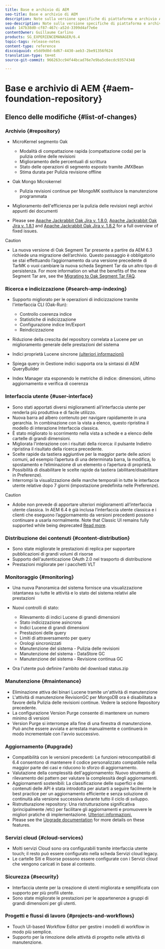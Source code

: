 ```yaml
---
title: Base e archivio di AEM
seo-title: Base e archivio di AEM
description: Note sulla versione specifiche di piattaforma e archivio AEM in Adobe Experience Manager 6.3.
seo-description: Note sulla versione specifiche di piattaforma e archivio AEM in Adobe Experience Manager 6.3.
uuid: 147b38d0-cf87-467c-a52d-3399d4af7e6e
contentOwner: Guillaume Carlino
products: SG_EXPERIENCEMANAGER/6.4
topic-tags: release-notes
content-type: reference
discoiquuid: e5dd9d0d-6d67-4430-aeb3-2be91356f624
translation-type: tm+mt
source-git-commit: 966263cc94f44bcad76e7e9ba5c6ecdc93574348

---
```



# Base e archivio di AEM {#aem-foundation-repository}

## Elenco delle modifiche {#list-of-changes}

### Archivio {#repository}

* MicroKernel segmento Oak

   * Modalità di compattazione rapida (compattazione coda) per la pulizia online delle revisioni
   * Miglioramento delle percentuali di scrittura
   * Stato delle operazioni di segmento esposto tramite JMXBean
   * Stima durata per Pulizia revisione offline

* Oak Mongo Microkernel

   * Pulizia revisioni continue per MongoMK sostituisce la manutenzione programmata

* Miglioramento dell&#39;efficienza per la pulizia delle revisioni negli archivi appunti dei documenti
* Please see [Apache Jackrabbit Oak Jira v. 1.8.0](https://archive.apache.org/dist/jackrabbit/oak/1.8.0/RELEASE-NOTES.txt), [Apache Jackrabbit Oak Jira v. 1.8.1](https://archive.apache.org/dist/jackrabbit/oak/1.8.1/RELEASE-NOTES.txt) and [Apache Jackrabbit Oak Jira v. 1.8.2](https://archive.apache.org/dist/jackrabbit/oak/1.8.2/RELEASE-NOTES.txt) for a full overview of fixed issues.

>[!CAUTION]
>
>* La nuova versione di Oak Segment Tar presente a partire da AEM 6.3 richiede una migrazione dell’archivio. Questo passaggio è obbligatorio se stai effettuando l’aggiornamento da una versione precedente di TarMK o vuoi cambiare la nuova scheda Segment Tar da un altro tipo di persistenza. For more information on what the benefits of the new Segment Tar are, see the [Migrating to Oak Segment Tar FAQ](/help/sites-deploying/revision-cleanup.md#migrating-to-oak-segment-tar).
>



### Ricerca e indicizzazione {#search-amp-indexing}

* Supporto migliorato per le operazioni di indicizzazione tramite l&#39;interfaccia CLI (Oak-Run):

   * Controllo coerenza indice
   * Statistiche di indicizzazione
   * Configurazione indice Im/Export
   * Reindicizzazione

* Riduzione della crescita del repository correlata a Lucene per un miglioramento generale delle prestazioni del sistema
* Indici proprietà Lucene sincrone [(ulteriori informazioni)](https://wiki.apache.org/jackrabbit/Synchronous%20Lucene%20Property%20Indexes)
* Spiega query in Gestione indici supporta ora la sintassi di AEM QueryBuilder
* Index Manager sta esponendo le metriche di indice: dimensioni, ultimo aggiornamento e verifica di coerenza

### Interfaccia utente {#user-interface}

* Sono stati apportati diversi miglioramenti all’interfaccia utente per renderla più produttiva e di facile utilizzo.
* Nuova barra ad albero contenuto per navigare rapidamente in una gerarchia. In combinazione con la vista a elenco, questo ripristina il modello di interazione Interfaccia classica.
* È stato migliorato lo scorrimento nella vista a schede e a elenco delle cartelle di grandi dimensioni.
* Migliorata l&#39;interazione con i risultati della ricerca: il pulsante Indietro ripristina il risultato della ricerca precedente.
* Scelte rapide da tastiera aggiuntive per la maggior parte delle azioni comuni, ad esempio l’apertura di una determinata barra, la modifica, lo spostamento e l’eliminazione di un elemento o l’apertura di proprietà.
* Possibilità di disabilitare le scelte rapide da tastiera (abilitare/disabilitare in Preferenze).
* Interrompi la visualizzazione delle marche temporali in tutte le interfacce utente relative dopo 7 giorni (impostazione predefinita nelle Preferenze).

>[!CAUTION]
>
>* Adobe non prevede di apportare ulteriori miglioramenti all’interfaccia utente classica. In AEM 6.4 è già inclusa l’interfaccia utente classica e i clienti che eseguono l’aggiornamento da versioni precedenti possono continuare a usarla normalmente. Note that Classic UI remains fully supported while being deprecated [Read more](/help/sites-deploying/ui-recommendations.md).
>



### Distribuzione dei contenuti {#content-distribution}

* Sono state migliorate le prestazioni di replica per supportare pubblicazioni di grandi volumi di risorse
* Supporto dell&#39;autenticazione OAuth 2.0 nel trasporto di distribuzione
* Prestazioni migliorate per i pacchetti VLT

### Monitoraggio {#monitoring}

* Una nuova Panoramica del sistema fornisce una visualizzazione istantanea su tutte le attività e lo stato del sistema relativi alle prestazioni
* Nuovi controlli di stato:

   * Rilevamento di indici Lucene di grandi dimensioni
   * Stato indicizzazione asincrona
   * Indici Lucene di grandi dimensioni
   * Prestazioni delle query
   * Limiti di attraversamento per query
   * Orologi sincronizzati
   * Manutenzione del sistema - Pulizia delle revisioni
   * Manutenzione del sistema - DataStore GC
   * Manutenzione del sistema - Revisione continua GC

* Ora l&#39;utente può definire l&#39;ambito del download status.zip

### Manutenzione {#maintenance}

* Eliminazione attiva dei binari Lucene tramite un&#39;attività di manutenzione
* L&#39;attività di manutenzione RevisionGC per MongoDB ora è disabilitata a favore della Pulizia delle revisioni continue. Vedere la sezione Repository precedente.
* La configurazione Version Purge consente di mantenere un numero minimo di versioni
* Version Purge si interrompe alla fine di una finestra di manutenzione. Può anche essere avviata e arrestata manualmente e continuerà in modo incrementale con l&#39;avvio successivo.

### Aggiornamento {#upgrade}

* Compatibilità con le versioni precedenti: Le funzioni retrocompatibili di 6.4 consentono di mantenere il codice personalizzato compatibile nella maggior parte dei casi e riducono lo sforzo di aggiornamento.
* Valutazione della complessità dell&#39;aggiornamento: Nuovo strumento di rilevamento dei pattern per valutare la complessità degli aggiornamenti.
* Aggiornamenti sostenibili: La classificazione delle superfici e dei contenuti delle API è stata introdotta per aiutarti a seguire facilmente le best practice per un aggiornamento efficiente e senza soluzione di continuità alla versione successiva durante tutto il ciclo di sviluppo.
* Ristrutturazione repository: Una ristrutturazione significativa (principalmente /etc) per facilitare gli aggiornamenti e promuovere le migliori pratiche di implementazione. [Ulteriori informazioni.](/help/sites-deploying/repository-restructuring.md)
* Please see the [Upgrade documentation](/help/sites-deploying/upgrade.md) for more details on these features.

### Servizi cloud {#cloud-services}

* Molti servizi Cloud sono ora configurabili tramite interfaccia utente touch; il resto può essere configurato nella scheda Servizi cloud legacy.
* Le cartelle Siti e Risorse possono essere configurate con i Servizi cloud che vengono caricati in base al contesto.

### Sicurezza {#security}

* Interfaccia utente per la creazione di utenti migliorata e semplificata con supporto per più profili utente.
* Sono state migliorate le prestazioni per le appartenenze a gruppi di grandi dimensioni per gli utenti.

### Progetti e flussi di lavoro {#projects-and-workflows}

* Touch UI-based Workflow Editor per gestire i modelli di workflow in modo più semplice.
* Supporto per la rimozione delle attività di progetto nelle attività di manutenzione.

